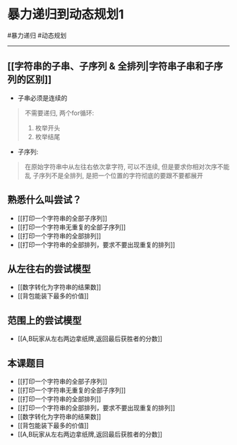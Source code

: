 # 暴力递归到动态规划1

#暴力递归 #动态规划


---

## [[字符串的子串、子序列 & 全排列|字符串子串和子序列的区别]]
- 子串必须是连续的
 >不需要递归, 两个for循环:
 >1. 枚举开头
 >2. 枚举结尾

- 子序列:
>在原始字符串中从左往右依次拿字符, 可以不连续, 但是要求你相对次序不能乱
>子序列不是全排列, 是把一个位置的字符彻底的要跟不要都展开

## 熟悉什么叫尝试？

- [[打印一个字符串的全部子序列]]
- [[打印一个字符串无重复的全部子序列]]
- [[打印一个字符串的全部排列]]
- [[打印一个字符串的全部排列，要求不要出现重复的排列]]


## 从左往右的尝试模型
- [[数字转化为字符串的结果数]]
- [[背包能装下最多的价值]]


## 范围上的尝试模型
- [[A,B玩家从左右两边拿纸牌,返回最后获胜者的分数]]



## 本课题目
- [[打印一个字符串的全部子序列]]
- [[打印一个字符串无重复的全部子序列]]
- [[打印一个字符串的全部排列]]
- [[打印一个字符串的全部排列，要求不要出现重复的排列]]
- [[数字转化为字符串的结果数]]
- [[背包能装下最多的价值]]
- [[A,B玩家从左右两边拿纸牌,返回最后获胜者的分数]]


